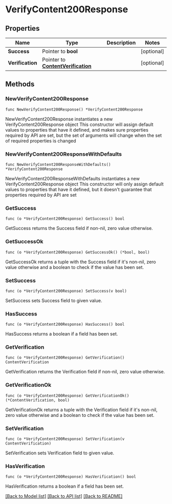 # VerifyContent200Response

## Properties

Name | Type | Description | Notes
------------ | ------------- | ------------- | -------------
**Success** | Pointer to **bool** |  | [optional] 
**Verification** | Pointer to [**ContentVerification**](ContentVerification.md) |  | [optional] 

## Methods

### NewVerifyContent200Response

`func NewVerifyContent200Response() *VerifyContent200Response`

NewVerifyContent200Response instantiates a new VerifyContent200Response object
This constructor will assign default values to properties that have it defined,
and makes sure properties required by API are set, but the set of arguments
will change when the set of required properties is changed

### NewVerifyContent200ResponseWithDefaults

`func NewVerifyContent200ResponseWithDefaults() *VerifyContent200Response`

NewVerifyContent200ResponseWithDefaults instantiates a new VerifyContent200Response object
This constructor will only assign default values to properties that have it defined,
but it doesn't guarantee that properties required by API are set

### GetSuccess

`func (o *VerifyContent200Response) GetSuccess() bool`

GetSuccess returns the Success field if non-nil, zero value otherwise.

### GetSuccessOk

`func (o *VerifyContent200Response) GetSuccessOk() (*bool, bool)`

GetSuccessOk returns a tuple with the Success field if it's non-nil, zero value otherwise
and a boolean to check if the value has been set.

### SetSuccess

`func (o *VerifyContent200Response) SetSuccess(v bool)`

SetSuccess sets Success field to given value.

### HasSuccess

`func (o *VerifyContent200Response) HasSuccess() bool`

HasSuccess returns a boolean if a field has been set.

### GetVerification

`func (o *VerifyContent200Response) GetVerification() ContentVerification`

GetVerification returns the Verification field if non-nil, zero value otherwise.

### GetVerificationOk

`func (o *VerifyContent200Response) GetVerificationOk() (*ContentVerification, bool)`

GetVerificationOk returns a tuple with the Verification field if it's non-nil, zero value otherwise
and a boolean to check if the value has been set.

### SetVerification

`func (o *VerifyContent200Response) SetVerification(v ContentVerification)`

SetVerification sets Verification field to given value.

### HasVerification

`func (o *VerifyContent200Response) HasVerification() bool`

HasVerification returns a boolean if a field has been set.


[[Back to Model list]](../README.md#documentation-for-models) [[Back to API list]](../README.md#documentation-for-api-endpoints) [[Back to README]](../README.md)


